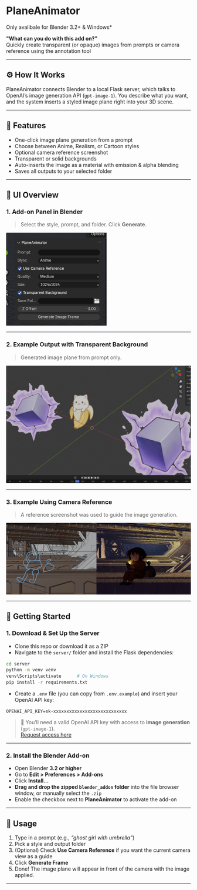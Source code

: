 # PlaneAnimator
Only avalibale for Blender 3.2+ & Windows*

**"What can you do with this add on?"**  
Quickly create transparent (or opaque) images from prompts or camera reference using the annotation tool

---

## ⚙️ How It Works

PlaneAnimator connects Blender to a local Flask server, which talks to OpenAI’s image generation API (`gpt-image-1`). You describe what you want, and the system inserts a styled image plane right into your 3D scene.

---

## 🧩 Features

- One-click image plane generation from a prompt
- Choose between Anime, Realism, or Cartoon styles
- Optional camera reference screenshot
- Transparent or solid backgrounds
- Auto-inserts the image as a material with emission & alpha blending
- Saves all outputs to your selected folder

---

## 📸 UI Overview

### 1. Add-on Panel in Blender

> Select the style, prompt, and folder. Click **Generate**.

![Add-on UI](docs/uibar.png)

---

### 2. Example Output with Transparent Background

> Generated image plane from prompt only.

![Example Output 1](docs/transparent.png)

---

### 3. Example Using Camera Reference

> A reference screenshot was used to guide the image generation.

![Example Output 2](docs/scene.png)

---

## 🚀 Getting Started

### 1. Download & Set Up the Server

- Clone this repo or download it as a ZIP
- Navigate to the `server/` folder and install the Flask dependencies:

```bash
cd server
python -m venv venv
venv\Scripts\activate      # On Windows
pip install -r requirements.txt
```

- Create a `.env` file (you can copy from `.env.example`) and insert your OpenAI API key:

```env
OPENAI_API_KEY=sk-xxxxxxxxxxxxxxxxxxxxxxxxxxxx
```

> 🔑 You’ll need a valid OpenAI API key with access to **image generation** (`gpt-image-1`).  
[Request access here](https://platform.openai.com/docs/guides/images-vision?api-mode=responses)

---

### 2. Install the Blender Add-on

- Open Blender **3.2 or higher**
- Go to **Edit > Preferences > Add-ons**
- Click **Install...**
- **Drag and drop the zipped `blender_addon` folder** into the file browser window, or manually select the `.zip`
- Enable the checkbox next to **PlaneAnimator** to activate the add-on

---

## 🧪 Usage

1. Type in a prompt (e.g., *“ghost girl with umbrella”*)
2. Pick a style and output folder
3. (Optional) Check **Use Camera Reference** if you want the current camera view as a guide
4. Click **Generate Frame**
5. Done! The image plane will appear in front of the camera with the image applied.

---
